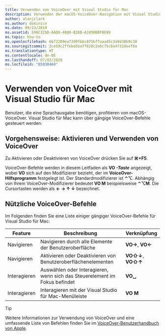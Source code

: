 ```yaml
---
title: Verwenden von VoiceOver mit Visual Studio für Mac
description: Verwenden der macOS-VoiceOver-Navigation mit Visual Studio für Mac
author: alanjclark
ms.author: dominicn
ms.date: 09/23/2019
ms.assetid: 590C325D-AAD0-4889-B1DB-A1090BBFBE89
ms.topic: how-to
ms.openlocfilehash: 6b72209ea72d9fb6c875bf7aaad5c3a9d38b9c30
ms.sourcegitcommit: 2ce59c2ffeba5ba7f628c2e6c75cba4731deef8a
ms.translationtype: HT
ms.contentlocale: de-DE
ms.lasthandoff: 07/03/2020
ms.locfileid: "85938460"
---
```

# <a name="using-voiceover-with-visual-studio-for-mac"></a>Verwenden von VoiceOver mit Visual Studio für Mac

Benutzer, die eine Sprachausgabe benötigen, profitieren von macOS-VoiceOver. Visual Studio für Mac kann über gängige VoiceOver-Befehle gesteuert werden.

## <a name="how-to-enable-and-use-voiceover"></a>Vorgehensweise: Aktivieren und Verwenden von VoiceOver

Zu Aktivieren oder Deaktivieren von VoiceOver drücken Sie auf **&#8984;+F5**.

VoiceOver-Befehle werden in diesem Leitfaden als **VO _-Taste_** angezeigt, wobei **VO** sich auf den Modifizierer bezieht, der im **VoiceOver-Hilfsprogramm** festgelegt ist. Der Standardmodifizierer ist **⌃⌥**. Abhängig von Ihrem VoiceOver-Modifizierer bedeutet **VO M** beispielsweise **⌃⌥M**. Die Cursortasten werden als **← → ↑ ↓** bezeichnet.

## <a name="useful-voiceover-commands"></a>Nützliche VoiceOver-Befehle

Im Folgenden finden Sie eine Liste einiger gängiger VoiceOver-Befehle für Visual Studio für Mac:

|Feature|Beschreibung|Verknüpfung|
|-------|-----------|--------|
|Navigieren|Navigieren durch alle Elemente der Benutzeroberfläche|**VO→**, **VO←**|
|Navigieren|Aktivieren oder Deaktivieren von Benutzeroberflächenelementen|**VO⇧↓**, **VO⇧↑**|
|Interagieren|Auswählen oder Interagieren, wenn sich das Steuerelement im Fokus befindet|**VO␣**|
|Interagieren|Interagieren mit der Visual Studio für Mac-Menüleiste|**VO M**|

> [!TIP]
> Weitere Informationen zur Verwendung von VoiceOver und eine umfassende Liste von Befehlen finden Sie im [VoiceOver-Benutzerhandbuch von Apple](https://support.apple.com/en-us/guide/voiceover-guide/welcome/web).